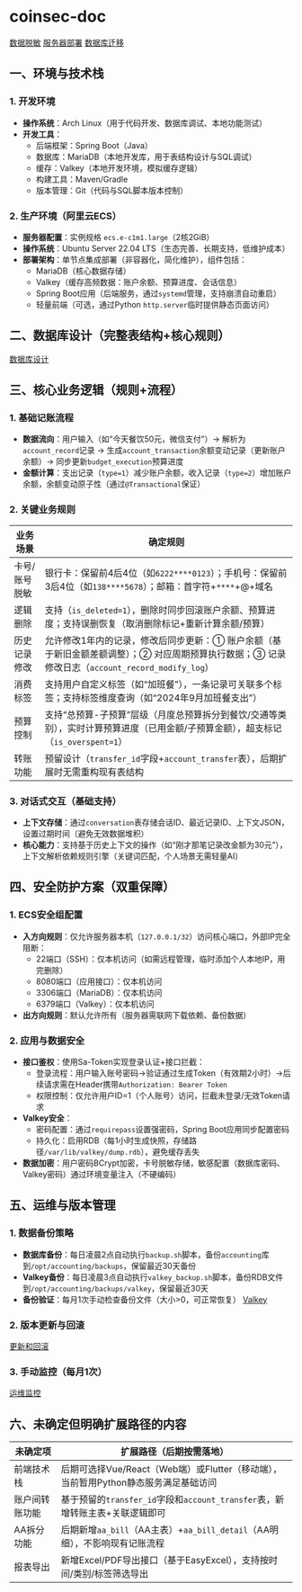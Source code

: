 # coinsec-doc

[数据脱敏](数据脱敏/README.md)
[服务器部署](部署.md)
[数据库迁移](数据库迁移.md)

## 一、环境与技术栈
### 1. 开发环境
- **操作系统**：Arch Linux（用于代码开发、数据库调试、本地功能测试）
- **开发工具**：
  - 后端框架：Spring Boot（Java）
  - 数据库：MariaDB（本地开发库，用于表结构设计与SQL调试）
  - 缓存：Valkey（本地开发环境，模拟缓存逻辑）
  - 构建工具：Maven/Gradle
  - 版本管理：Git（代码与SQL脚本版本控制）


### 2. 生产环境（阿里云ECS）
- **服务器配置**：实例规格 `ecs.e-c1m1.large`（2核2GiB）
- **操作系统**：Ubuntu Server 22.04 LTS（生态完善、长期支持，低维护成本）
- **部署架构**：单节点集成部署（非容器化，简化维护），组件包括：
  - MariaDB（核心数据存储）
  - Valkey（缓存高频数据：账户余额、预算进度、会话信息）
  - Spring Boot应用（后端服务，通过`systemd`管理，支持崩溃自动重启）
  - 轻量前端（可选，通过Python `http.server`临时提供静态页面访问）


## 二、数据库设计（完整表结构+核心规则）
[数据库设计](数据库设计/README.md)


## 三、核心业务逻辑（规则+流程）
### 1. 基础记账流程
- **数据流向**：用户输入（如“今天餐饮50元，微信支付”）→ 解析为`account_record`记录 → 生成`account_transaction`余额变动记录（更新账户余额）→ 同步更新`budget_execution`预算进度
- **金额计算**：支出记录（`type=1`）减少账户余额，收入记录（`type=2`）增加账户余额，余额变动原子性（通过`@Transactional`保证）


### 2. 关键业务规则
| 业务场景                | 确定规则                                                                 |
|-------------------------|--------------------------------------------------------------------------|
| 卡号/账号脱敏           | 银行卡：保留前4后4位（如`6222****0123`）；手机号：保留前3后4位（如`138****5678`）；邮箱：首字符+`****`+@+域名 |
| 逻辑删除                | 支持（`is_deleted=1`），删除时同步回滚账户余额、预算进度；支持误删恢复（取消删除标记+重新计算余额/预算） |
| 历史记录修改            | 允许修改1年内的记录，修改后同步更新：① 账户余额（基于新旧金额差额调整）；② 对应周期预算执行数据；③ 记录修改日志（`account_record_modify_log`） |
| 消费标签                | 支持用户自定义标签（如“加班餐”），一条记录可关联多个标签；支持标签维度查询（如“2024年9月加班餐支出”） |
| 预算控制                | 支持“总预算-子预算”层级（月度总预算拆分到餐饮/交通等类别），实时计算预算进度（已用金额/子预算金额），超支标记（`is_overspent=1`） |
| 转账功能                | 预留设计（`transfer_id`字段+`account_transfer`表），后期扩展时无需重构现有表结构 |


### 3. 对话式交互（基础支持）
- **上下文存储**：通过`conversation`表存储会话ID、最近记录ID、上下文JSON，设置过期时间（避免无效数据堆积）
- **核心能力**：支持基于历史上下文的操作（如“刚才那笔记录改金额为30元”），上下文解析依赖规则引擎（关键词匹配，个人场景无需轻量AI）


## 四、安全防护方案（双重保障）
### 1. ECS安全组配置
- **入方向规则**：仅允许服务器本机（`127.0.0.1/32`）访问核心端口，外部IP完全阻断：
  - 22端口（SSH）：仅本机访问（如需远程管理，临时添加个人本地IP，用完删除）
  - 8080端口（应用接口）：仅本机访问
  - 3306端口（MariaDB）：仅本机访问
  - 6379端口（Valkey）：仅本机访问
- **出方向规则**：默认允许所有（服务器需联网下载依赖、备份数据）


### 2. 应用与数据安全
- **接口鉴权**：使用Sa-Token实现登录认证+接口拦截：
  - 登录流程：用户输入账号密码→验证通过生成Token（有效期2小时）→后续请求需在Header携带`Authorization: Bearer Token`
  - 权限控制：仅允许用户ID=1（个人账号）访问，拦截未登录/无效Token请求
- **Valkey安全**：
  - 密码配置：通过`requirepass`设置强密码，Spring Boot应用同步配置密码
  - 持久化：启用RDB（每1小时生成快照，存储路径`/var/lib/valkey/dump.rdb`），避免缓存丢失
- **数据加密**：用户密码BCrypt加密，卡号脱敏存储，敏感配置（数据库密码、Valkey密码）通过环境变量注入（不硬编码）


## 五、运维与版本管理
### 1. 数据备份策略
- **数据库备份**：每日凌晨2点自动执行`backup.sh`脚本，备份`accounting`库到`/opt/accounting/backups`，保留最近30天备份
- **Valkey备份**：每日凌晨3点自动执行`valkey_backup.sh`脚本，备份RDB文件到`/opt/accounting/backups/valkey`，保留最近30天
- **备份验证**：每月1次手动检查备份文件（大小>0，可正常恢复）
[Valkey](数据库设计/Valkey.md)

### 2. 版本更新与回滚
[更新和回滚](更新和回滚/README.md)

### 3. 手动监控（每月1次）
[运维监控](运维监控/README.md)


## 六、未确定但明确扩展路径的内容
| 未确定项                | 扩展路径（后期按需落地）                                                                 |
|-------------------------|------------------------------------------------------------------------------------------|
| 前端技术栈              | 后期可选择Vue/React（Web端）或Flutter（移动端），当前暂用Python静态服务满足基础访问       |
| 账户间转账功能          | 基于预留的`transfer_id`字段和`account_transfer`表，新增转账主表+关联逻辑即可             |
| AA拆分功能              | 后期新增`aa_bill`（AA主表）+`aa_bill_detail`（AA明细），不影响现有记账流程               |
| 报表导出                | 新增Excel/PDF导出接口（基于EasyExcel），支持按时间/类别/标签筛选导出                     |
